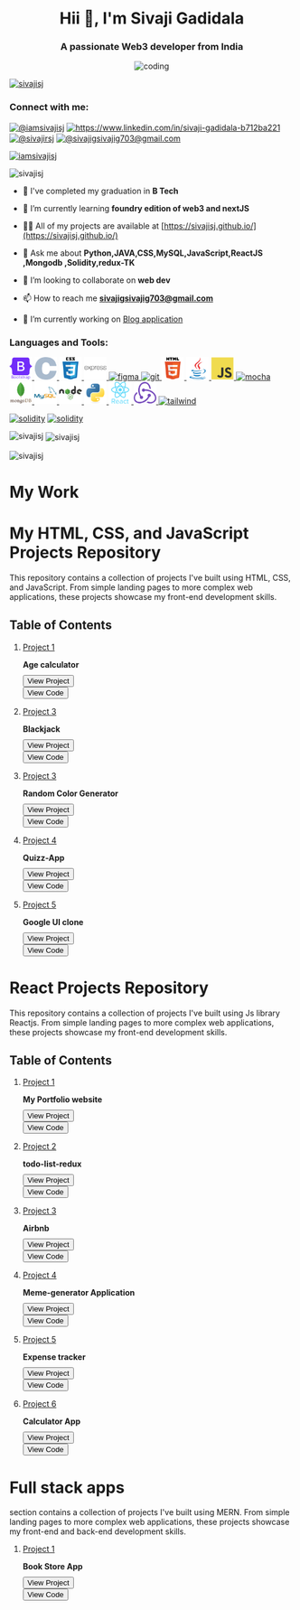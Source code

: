 <h1 align="center">Hii 👋, I'm Sivaji Gadidala</h1>
<h3 align="center">A passionate Web3 developer from India</h3>
<p align="center">
  <img alt="coding" width="500" src="https://miro.medium.com/max/1360/0*7Q3yvSIv_t0ioJ-Z.gif">
</p>

<p align="left"> <a href="https://github.com/ryo-ma/github-profile-trophy"><img src="https://github-profile-trophy.vercel.app/?username=sivajisj" alt="sivajisj" /></a> </p>
<h3 align="left">Connect with me:</h3>
<p align="left">
<a href="https://twitter.com/@iamsivajisj" target="blank"><img align="center" src="https://raw.githubusercontent.com/rahuldkjain/github-profile-readme-generator/master/src/images/icons/Social/twitter.svg" alt="@iamsivajisj" height="30" width="40" /></a>
<a href="https://linkedin.com/in/https://www.linkedin.com/in/sivaji-gadidala-b712ba221" target="blank"><img align="center" src="https://raw.githubusercontent.com/rahuldkjain/github-profile-readme-generator/master/src/images/icons/Social/linked-in-alt.svg" alt="https://www.linkedin.com/in/sivaji-gadidala-b712ba221" height="30" width="40" /></a>
<a href="https://instagram.com/@sivajiisj" target="blank"><img align="center" src="https://raw.githubusercontent.com/rahuldkjain/github-profile-readme-generator/master/src/images/icons/Social/instagram.svg" alt="@sivajirsj" height="30" width="40" /></a>
<a href="https://www.hackerearth.com/@sivajigsivajig703@gmail.com" target="blank"><img align="center" src="https://raw.githubusercontent.com/rahuldkjain/github-profile-readme-generator/master/src/images/icons/Social/hackerearth.svg" alt="@sivajigsivajig703@gmail.com" height="30" width="40" /></a>
</p>
<p align="left"> <a href="https://twitter.com/iamsivajisj" target="blank"><img src="https://img.shields.io/twitter/follow/@iamsivajisj?logo=twitter&style=for-the-badge" alt="iamsivajisj" /></a> </p>
<p align="left"> <img src="https://komarev.com/ghpvc/?username=sivajisj&label=Profile%20views&color=0e75b6&style=flat" alt="sivajisj" /> </p>



- 🔭 I've completed my graduation in  **B Tech**

- 🌱 I’m currently learning **foundry edition of web3 and nextJS**

- 👨‍💻 All of my projects are available at [https://sivajisj.github.io/](https://sivajisj.github.io/)

- 💬 Ask me about **Python,JAVA,CSS,MySQL,JavaScript,ReactJS ,Mongodb ,Solidity,redux-TK**
-  👯 I’m looking to collaborate on **web dev**
- 📫 How to reach me **sivajigsivajig703@gmail.com**
-  🔭 I’m currently working on [Blog application](nextJS)



<h3 align="left">Languages and Tools:</h3>
<p align="left"> <a href="https://getbootstrap.com" target="_blank" rel="noreferrer"> <img src="https://raw.githubusercontent.com/devicons/devicon/master/icons/bootstrap/bootstrap-plain-wordmark.svg" alt="bootstrap" width="40" height="40"/> </a> <a href="https://www.cprogramming.com/" target="_blank" rel="noreferrer"> <img src="https://raw.githubusercontent.com/devicons/devicon/master/icons/c/c-original.svg" alt="c" width="40" height="40"/> </a> <a href="https://www.w3schools.com/css/" target="_blank" rel="noreferrer"> <img src="https://raw.githubusercontent.com/devicons/devicon/master/icons/css3/css3-original-wordmark.svg" alt="css3" width="40" height="40"/> </a> <a href="https://expressjs.com" target="_blank" rel="noreferrer"> <img src="https://raw.githubusercontent.com/devicons/devicon/master/icons/express/express-original-wordmark.svg" alt="express" width="40" height="40"/> </a> <a href="https://www.figma.com/" target="_blank" rel="noreferrer"> <img src="https://www.vectorlogo.zone/logos/figma/figma-icon.svg" alt="figma" width="40" height="40"/> </a> <a href="https://git-scm.com/" target="_blank" rel="noreferrer"> <img src="https://www.vectorlogo.zone/logos/git-scm/git-scm-icon.svg" alt="git" width="40" height="40"/> </a> <a href="https://www.w3.org/html/" target="_blank" rel="noreferrer"> <img src="https://raw.githubusercontent.com/devicons/devicon/master/icons/html5/html5-original-wordmark.svg" alt="html5" width="40" height="40"/> </a> <a href="https://www.java.com" target="_blank" rel="noreferrer"> <img src="https://raw.githubusercontent.com/devicons/devicon/master/icons/java/java-original.svg" alt="java" width="40" height="40"/> </a> <a href="https://developer.mozilla.org/en-US/docs/Web/JavaScript" target="_blank" rel="noreferrer"> <img src="https://raw.githubusercontent.com/devicons/devicon/master/icons/javascript/javascript-original.svg" alt="javascript" width="40" height="40"/> </a> <a href="https://mochajs.org" target="_blank" rel="noreferrer"> <img src="https://www.vectorlogo.zone/logos/mochajs/mochajs-icon.svg" alt="mocha" width="40" height="40"/> </a> <a href="https://www.mongodb.com/" target="_blank" rel="noreferrer"> <img src="https://raw.githubusercontent.com/devicons/devicon/master/icons/mongodb/mongodb-original-wordmark.svg" alt="mongodb" width="40" height="40"/> </a> <a href="https://www.mysql.com/" target="_blank" rel="noreferrer"> <img src="https://raw.githubusercontent.com/devicons/devicon/master/icons/mysql/mysql-original-wordmark.svg" alt="mysql" width="40" height="40"/> </a> <a href="https://nodejs.org" target="_blank" rel="noreferrer"> <img src="https://raw.githubusercontent.com/devicons/devicon/master/icons/nodejs/nodejs-original-wordmark.svg" alt="nodejs" width="40" height="40"/> </a> <a href="https://www.python.org" target="_blank" rel="noreferrer"> <img src="https://raw.githubusercontent.com/devicons/devicon/master/icons/python/python-original.svg" alt="python" width="40" height="40"/> </a> <a href="https://reactjs.org/" target="_blank" rel="noreferrer"> <img src="https://raw.githubusercontent.com/devicons/devicon/master/icons/react/react-original-wordmark.svg" alt="react" width="40" height="40"/> </a> <a href="https://redux.js.org" target="_blank" rel="noreferrer"> <img src="https://raw.githubusercontent.com/devicons/devicon/master/icons/redux/redux-original.svg" alt="redux" width="40" height="40"/> </a> <a href="https://tailwindcss.com/" target="_blank" rel="noreferrer"> <img src="https://www.vectorlogo.zone/logos/tailwindcss/tailwindcss-icon.svg" alt="tailwind" width="40" height="40"/> </a>

<a href="https://tailwindcss.com/" target="_blank" rel="noreferrer"> <img width="48" height="48" src="https://img.icons8.com/color/48/solidity.png" alt="solidity"/></a>
<a href="https://tailwindcss.com/" target="_blank" rel="noreferrer"> <img width="48" height="48" src="https://ccoingossip.com/wp-content/uploads/2020/08/truffle-logo.png" alt="solidity"/></a>
</p>


<p><img align="left" src="https://github-readme-stats.vercel.app/api/top-langs?username=sivajisj&show_icons=true&locale=en&layout=compact" alt="sivajisj" /></p>

<p>&nbsp;<img align="center" src="https://github-readme-stats.vercel.app/api?username=sivajisj&show_icons=true&locale=en" alt="sivajisj" /></p>

<p><img align="center" src="https://github-readme-streak-stats.herokuapp.com/?user=sivajisj&" alt="sivajisj" /></p>


# My Work 
# My HTML, CSS, and JavaScript Projects Repository

This repository contains a collection of projects I've built using HTML, CSS, and JavaScript. From simple landing pages to more complex web applications, these projects showcase my front-end development skills.

## Table of Contents

1. [Project 1](#project-1)

    <div style="font-weight: bold; margin-bottom: 10px;">Age calculator</div>
    <a href="https://age-calculatorr-app.netlify.app" style="text-decoration: none; color: #007BFF; margin-right: 10px;"><button>View Project</button></a> <br>
    <a href="https://github.com/sivajisj/AgeCalculator" style="text-decoration: none; color: #007BFF; margin-right: 10px;">
        <button>View Code</button></a>


2. [Project 3](#project-2)

    <div style="font-weight: bold; margin-bottom: 10px;">Blackjack</div>
    <a href="https://blackjack-game-hj.netlify.app" style="text-decoration: none; color: #007BFF; margin-right: 10px;"><button>View Project</button></a><br>
    <a href="https://github.com/sivajisj/webdev-projects-html-css-js/tree/main/blackJack" style="text-decoration: none; color: #007BFF; margin-right: 10px;"> <button>View Code</button></a></a>
    
3. [Project 3](#project-3)

    <div style="font-weight: bold; margin-bottom: 10px;">Random Color Generator</div>
    <a href="https://random-color-genr.netlify.app" style="text-decoration: none; color: #007BFF; margin-right: 10px;"><button>View Project</button></a><br>
    <a href="https://github.com/sivajisj/webdev-projects-html-css-js/tree/main/RandomColorGenerator" style="text-decoration: none; color: #007BFF; margin-right: 10px;"> <button>View Code</button></a></a>
    
4. [Project 4](#project-4)

    <div style="font-weight: bold; margin-bottom: 10px;">Quizz-App</div>
    <a href="https://sj-quizz-app.netlify.app" style="text-decoration: none; color: #007BFF; margin-right: 10px;"><button>View Project</button></a><br>
    <a href="https://github.com/sivajisj/Quiz-App" style="text-decoration: none; color: #007BFF; margin-right: 10px;"> <button>View Code</button></a></a>

    
5. [Project 5](#project-5)

    <div style="font-weight: bold; margin-bottom: 10px;">Google UI clone</div>
    <a href="https://google-signup-sj.netlify.app" style="text-decoration: none; color: #007BFF; margin-right: 10px;"><button>View Project</button></a><br>
    <a href="https://github.com/sivajisj/webdev-projects-html-css-js/tree/main/google%20UI" style="text-decoration: none; color: #007BFF; margin-right: 10px;"> <button>View Code</button></a></a>


# React Projects Repository

This repository contains a collection of projects I've built using Js library Reactjs. From simple landing pages to more complex web applications, these projects showcase my front-end development skills.

## Table of Contents


1. [Project 1](#project-1)

    <div style="font-weight: bold; margin-bottom: 10px;">My Portfolio website</div>
    <a href="https://sivaji-portfolio.netlify.app" style="text-decoration: none; color: #007BFF; margin-right: 10px;"><button>View Project</button></a> <br>
    <a href="https://github.com/sivajisj/react-portfolio-sj" style="text-decoration: none; color: #007BFF; margin-right: 10px;">
        <button>View Code</button></a>


2. [Project 2](#project-2)

    <div style="font-weight: bold; margin-bottom: 10px;">todo-list-redux</div>
    <a href="https://todo-list-reduxx.netlify.app" style="text-decoration: none; color: #007BFF; margin-right: 10px;"><button>View Project</button></a><br>
    <a href="https://github.com/sivajisj/todo-list-redux" style="text-decoration: none; color: #007BFF; margin-right: 10px;"> <button>View Code</button></a></a>
    
3. [Project 3](#project-3)

    <div style="font-weight: bold; margin-bottom: 10px;">Airbnb</div>
    <a href="https://airbnb-clone-sj.netlify.app" style="text-decoration: none; color: #007BFF; margin-right: 10px;"><button>View Project</button></a><br>
    <a href="https://github.com/sivajisj/clone-airbnb" style="text-decoration: none; color: #007BFF; margin-right: 10px;"> <button>View Code</button></a></a>
    
4. [Project 4](#project-4)

    <div style="font-weight: bold; margin-bottom: 10px;">Meme-generator  Application</div>
    <a href="https://meme-generator-react-sj.netlify.app" style="text-decoration: none; color: #007BFF; margin-right: 10px;"><button>View Project</button></a><br>
    <a href="https://github.com/sivajisj/meme-generator-react" style="text-decoration: none; color: #007BFF; margin-right: 10px;"> <button>View Code</button></a></a>
    
5. [Project 5](#project-5)

    <div style="font-weight: bold; margin-bottom: 10px;">Expense tracker</div>
    <a href="https://expense-tracker-sjj.netlify.app" style="text-decoration: none; color: #007BFF; margin-right: 10px;"><button>View Project</button></a><br>
    <a href="#" style="text-decoration: none; color: #007BFF; margin-right: 10px;"> <button>View Code</button></a></a>
    
6. [Project 6](#project-6)

    <div style="font-weight: bold; margin-bottom: 10px;">Calculator App</div>
    <a href="https://calculator-app-sj.netlify.app" style="text-decoration: none; color: #007BFF; margin-right: 10px;"><button>View Project</button></a><br>
    <a href="https://github.com/sivajisj/calculator-react-main" style="text-decoration: none; color: #007BFF; margin-right: 10px;"> <button>View Code</button></a></a>


# Full stack apps

section contains a collection of projects I've built using MERN. From simple landing pages to more complex web applications, these projects showcase my front-end and back-end development skills.


1. [Project 1](#project-1)

    <div style="font-weight: bold; margin-bottom: 10px;">Book Store App</div>
    <a href="https://mern-bookstore-sj.netlify.app" style="text-decoration: none; color: #007BFF; margin-right: 10px;"><button>View Project</button></a><br>
    <a href="https://github.com/sivajisj/Book-Store-MERN" style="text-decoration: none; color: #007BFF; margin-right: 10px;"> <button>View Code</button></a></a>
